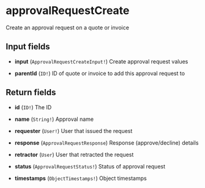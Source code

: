 # approvalRequestCreate

Create an approval request on a quote or invoice

## Input fields

-   **input** (`ApprovalRequestCreateInput!`)
    Create approval request values

-   **parentId** (`ID!`)
    ID of quote or invoice to add this approval request to

## Return fields

-   **id** (`ID!`)
    The ID

-   **name** (`String!`)
    Approval name

-   **requester** (`User!`)
    User that issued the request

-   **response** (`ApprovalRequestResponse`)
    Response (approve/decline) details

-   **retractor** (`User`)
    User that retracted the request

-   **status** (`ApprovalRequestStatus!`)
    Status of approval request

-   **timestamps** (`ObjectTimestamps!`)
    Object timestamps
